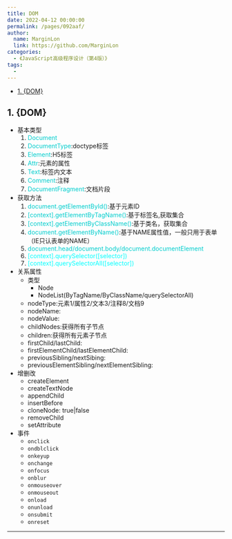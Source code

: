 ```yaml
---
title: DOM
date: 2022-04-12 00:00:00
permalink: /pages/092aaf/
author: 
  name: MarginLon
  link: https://github.com/MarginLon
categories: 
  - 《JavaScript高级程序设计（第4版）》
tags: 
  - 
---
```


- [1. {DOM}](#1-dom)

## 1. {DOM}

- 基本类型
  1. <font color="00cdcd">Document</font>
  2. <font color="00cdcd">DocumentType</font>:doctype标签
  3. <font color="00cdcd">Element</font>:H5标签
  4. <font color="00cdcd">Attr</font>:元素的属性
  5. <font color="00cdcd">Text</font>:标签内文本
  6. <font color="00cdcd">Comment</font>:注释
  7. <font color="00cdcd">DocumentFragment</font>:文档片段
- 获取方法
  1. <font color="00cdcd">document.getElementById()</font>:基于元素ID
  2. <font color="00cdcd">[context].getElementByTagName()</font>:基于标签名,获取集合
  3. <font color="00cdcd">[context].getElementByClassName()</font>:基于类名，获取集合
  4. <font color="00cdcd">document.getElementByName()</font>:基于NAME属性值，一般只用于表单（IE只认表单的NAME）
  5. <font color="00cdcd">document.head/document.body/document.documentElement</font>
  6. <font color="00ffff">[context].querySelector([selector])</font>
  7. <font color="00ffff">[context].querySelectorAll([selector])</font>
- 关系属性
  - 类型
    - Node
    - NodeList(ByTagName/ByClassName/querySelectorAll)
  - nodeType:元素1/属性2/文本3/注释8/文档9
  - nodeName:
  - nodeValue:
  - childNodes:获得所有子节点
  - children:获得所有元素子节点
  - firstChild/lastChild:
  - firstElementChild/lastElementChild:
  - previousSibling/nextSibing:
  - previousElementSibling/nextElementSibling:
- 增删改
  - createElement
  - createTextNode
  - appendChild
  - insertBefore
  - cloneNode: true|false
  - removeChild
  - setAttribute
- 事件
  - ```onclick```
  - ```ondblclick```
  - ```onkeyup```
  - ```onchange```
  - ```onfocus```
  - ```onblur```
  - ```onmouseover```
  - ```onmouseout```
  - ```onload```
  - ```onunload```
  - ```onsubmit```
  - ```onreset```

---
